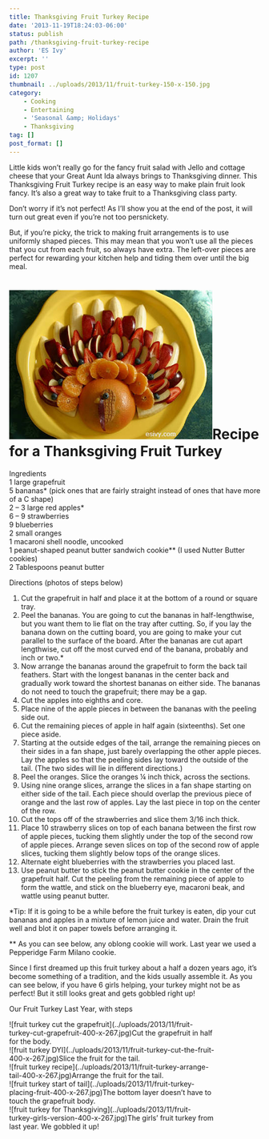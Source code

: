 ```yaml
---
title: Thanksgiving Fruit Turkey Recipe
date: '2013-11-19T18:24:03-06:00'
status: publish
path: /thanksgiving-fruit-turkey-recipe
author: 'ES Ivy'
excerpt: ''
type: post
id: 1207
thumbnail: ../uploads/2013/11/fruit-turkey-150-x-150.jpg
category:
    - Cooking
    - Entertaining
    - 'Seasonal &amp; Holidays'
    - Thanksgiving
tag: []
post_format: []
---
```

Little kids won’t really go for the fancy fruit salad with Jello and cottage cheese that your Great Aunt Ida always brings to Thanksgiving dinner. This Thanksgiving Fruit Turkey recipe is an easy way to make plain fruit look fancy. It’s also a great way to take fruit to a Thanksgiving class party.

Don’t worry if it’s not perfect! As I’ll show you at the end of the post, it will turn out great even if you’re not too persnickety.

But, if you’re picky, the trick to making fruit arrangements is to use uniformly shaped pieces. This may mean that you won’t use all the pieces that you cut from each fruit, so always have extra. The left-over pieces are perfect for rewarding your kitchen help and tiding them over until the big meal.

![Thanksgiving Food - a fruit turkey! Kids turning up their noses at fruit ambrosia and Aunt Helen's green bean casserole? Here's an appetizer or "fruit salad" even the kids will eat! It's even a great activity at Thanksgiving meals for big families, because the children can help make it. See the blog post for tips and tricks so yours will turn out the pretty for your Thanksgiving table or buffet.](../uploads/2013/11/fruit-turkey-406-x-298.jpg)Recipe for a Thanksgiving Fruit Turkey
======================================================================================================================================================================================================================================================================================================================================================================================================================================================================================================

Ingredients  
1 large grapefruit  
5 bananas\* (pick ones that are fairly straight instead of ones that have more of a C shape)  
2 – 3 large red apples\*  
6 – 9 strawberries  
9 blueberries  
2 small oranges  
1 macaroni shell noodle, uncooked  
1 peanut-shaped peanut butter sandwich cookie\*\* (I used Nutter Butter cookies)  
2 Tablespoons peanut butter

Directions (photos of steps below)

1. Cut the grapefruit in half and place it at the bottom of a round or square tray.
2. Peel the bananas. You are going to cut the bananas in half-lengthwise, but you want them to lie flat on the tray after cutting. So, if you lay the banana down on the cutting board, you are going to make your cut parallel to the surface of the board. After the bananas are cut apart lengthwise, cut off the most curved end of the banana, probably and inch or two.\*
3. Now arrange the bananas around the grapefruit to form the back tail feathers. Start with the longest bananas in the center back and gradually work toward the shortest bananas on either side. The bananas do not need to touch the grapefruit; there may be a gap.
4. Cut the apples into eighths and core.
5. Place nine of the apple pieces in between the bananas with the peeling side out.
6. Cut the remaining pieces of apple in half again (sixteenths). Set one piece aside.
7. Starting at the outside edges of the tail, arrange the remaining pieces on their sides in a fan shape, just barely overlapping the other apple pieces. Lay the apples so that the peeling sides lay toward the outside of the tail. (The two sides will lie in different directions.)
8. Peel the oranges. Slice the oranges ¼ inch thick, across the sections.
9. Using nine orange slices, arrange the slices in a fan shape starting on either side of the tail. Each piece should overlap the previous piece of orange and the last row of apples. Lay the last piece in top on the center of the row.
10. Cut the tops off of the strawberries and slice them 3/16 inch thick.
11. Place 10 strawberry slices on top of each banana between the first row of apple pieces, tucking them slightly under the top of the second row of apple pieces. Arrange seven slices on top of the second row of apple slices, tucking them slightly below tops of the orange slices.
12. Alternate eight blueberries with the strawberries you placed last.
13. Use peanut butter to stick the peanut butter cookie in the center of the grapefruit half. Cut the peeling from the remaining piece of apple to form the wattle, and stick on the blueberry eye, macaroni beak, and wattle using peanut butter.

\*Tip: If it is going to be a while before the fruit turkey is eaten, dip your cut bananas and apples in a mixture of lemon juice and water. Drain the fruit well and blot it on paper towels before arranging it.

\*\* As you can see below, any oblong cookie will work. Last year we used a Pepperidge Farm Milano cookie.

Since I first dreamed up this fruit turkey about a half a dozen years ago, it’s become something of a tradition, and the kids usually assemble it. As you can see below, if you have 6 girls helping, your turkey might not be as perfect! But it still looks great and gets gobbled right up!

Our Fruit Turkey Last Year, with steps

<div class="wp-caption aligncenter" id="attachment_1213" style="width: 410px">![fruit turkey cut the grapefruit](../uploads/2013/11/fruit-turkey-cut-grapefruit-400-x-267.jpg)Cut the grapefruit in half for the body.

</div><div class="wp-caption aligncenter" id="attachment_1214" style="width: 410px">![fruit turkey DYI](../uploads/2013/11/fruit-turkey-cut-the-fruit-400-x-267.jpg)Slice the fruit for the tail.

</div><div class="wp-caption aligncenter" id="attachment_1212" style="width: 410px">![fruit turkey recipe](../uploads/2013/11/fruit-turkey-arrange-tail-400-x-267.jpg)Arrange the fruit for the tail.

</div><div class="wp-caption aligncenter" id="attachment_1216" style="width: 410px">![fruit turkey start of tail](../uploads/2013/11/fruit-turkey-placing-fruit-400-x-267.jpg)The bottom layer doesn’t have to touch the grapefruit body.

</div><div class="wp-caption aligncenter" id="attachment_1215" style="width: 410px">![fruit turkey for Thanksgiving](../uploads/2013/11/fruit-turkey-girls-version-400-x-267.jpg)The girls’ fruit turkey from last year. We gobbled it up!

</div>